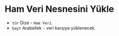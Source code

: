 # Ham Veri Nesnesini Yükle

* `tür` Dize - `Ham Veri`.
* `bayt` Arabellek - veri karşıya yüklenecek.
